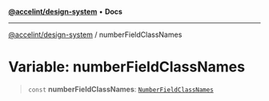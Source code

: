 [**@accelint/design-system**](../README.md) • **Docs**

***

[@accelint/design-system](../README.md) / numberFieldClassNames

# Variable: numberFieldClassNames

> `const` **numberFieldClassNames**: [`NumberFieldClassNames`](../type-aliases/NumberFieldClassNames.md)
